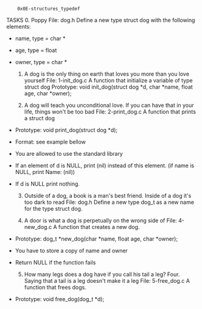 		0x0E-structures_typedef

TASKS 
	0. Poppy
File: dog.h
Define a new type struct dog with the following elements:
- name, type = char *
- age, type = float
- owner, type = char *

	1. A dog is the only thing on earth that loves you more than you love yourself
File: 1-init_dog.c
A function that initialize a variable of type struct dog
Prototype: void init_dog(struct dog *d, char *name, float age, char *owner);

	2. A dog will teach you unconditional love. If you can have that in your life, things won't be too bad
File: 2-print_dog.c
A function that prints a struct dog
- Prototype: void print_dog(struct dog *d);
- Format: see example bellow
- You are allowed to use the standard library
- If an element of d is NULL, print (nil) instead of this element. (if name is NULL, print Name: (nil))
- If d is NULL print nothing.

	3. Outside of a dog, a book is a man's best friend. Inside of a dog it's too dark to read
File: dog.h
Define a new type dog_t as a new name for the type struct dog.

	4. A door is what a dog is perpetually on the wrong side of
File: 4-new_dog.c
A function that creates a new dog.
- Prototype: dog_t *new_dog(char *name, float age, char *owner);
- You have to store a copy of name and owner
- Return NULL if the function fails

	5. How many legs does a dog have if you call his tail a leg? Four. Saying that a tail is a leg doesn't make it a leg
File: 5-free_dog.c
A function that frees dogs.
- Prototype: void free_dog(dog_t *d);

